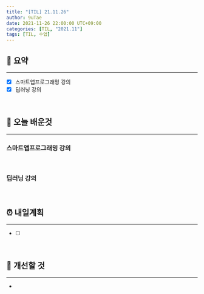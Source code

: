 ```yaml
---
title: "[TIL] 21.11.26"
author: 9uTae
date: 2021-11-26 22:00:00 UTC+09:00
categories: [TIL, "2021.11"]
tags: [TIL, 수업]
---
```


## 🏁 요약

---

- [x] 스마트앱프로그래밍 강의
- [X] 딥러닝 강의

<br>

## 📑 오늘 배운것

---

### 스마트앱프로그래밍 강의

<br>

### 딥러닝 강의

<br>

## ⏰ 내일계획

---

- [ ] 

<br>

## 🧷 개선할 것

---

- 

<br>